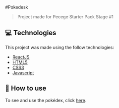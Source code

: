 #Pokedesk

> Project made for Pecege Starter Pack Stage #1


## :computer: Technologies
This project was made using the follow technologies:

* [ReactJS](https://pt-br.reactjs.org/)
* [HTML5](https://developer.mozilla.org/pt-BR/docs/Web/HTML/HTML5)
* [CSS3](https://developer.mozilla.org/pt-BR/docs/Web/CSS)
* [Javascript](https://developer.mozilla.org/pt-BR/docs/Web/JavaScript)


## :construction_worker: How to use

To see and use the pokédex, click [here](https://silly-minsky-6fc796.netlify.app).
